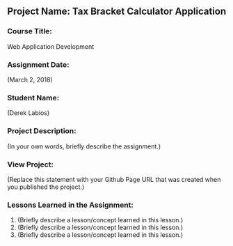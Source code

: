 ## Project Name:  Tax Bracket Calculator Application

### Course Title:
Web Application Development

### Assignment Date:  
(March 2, 2018)

### Student Name:  
(Derek Labios)

### Project Description:
(In your own words, briefly describe the assignment.)

### View Project:
(Replace this statement with your Github Page URL that was created when you 
 published the project.)

### Lessons Learned in the Assignment:
1. (Briefly describe a lesson/concept learned in this lesson.)
2. (Briefly describe a lesson/concept learned in this lesson.)
3. (Briefly describe a lesson/concept learned in this lesson.)

